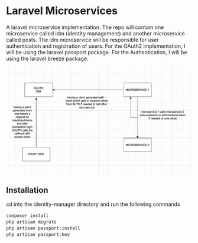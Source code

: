 # Laravel Microservices
A laravel microservice implementation. The repo will contain 
one microservice called idm (identity management) and another microservice called
posts. The idm microservice will be responsible for user authentication and registration of users.
For the OAuth2 implementation, I will be using the laravel passport package.
For the Authentication, I will be using the laravel breeze package.

![](architecture_overview.png)


## Installation
cd into the identity-manager directory and run the following commands
```bash
composer install
php artisan migrate
php artisan passport:install
php artisan passport:key
```
